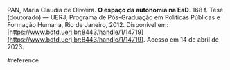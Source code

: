 PAN, Maria Claudia de Oliveira. **O espaço da autonomia na EaD**. 168 f. Tese (doutorado) — UERJ, Programa de Pós-Graduação em Políticas Públicas e Formação Humana, Rio de Janeiro, 2012. Disponível em: [https://www.bdtd.uerj.br:8443/handle/1/14719](https://www.bdtd.uerj.br:8443/handle/1/14719). Acesso em 14 de abril de 2023.

#reference